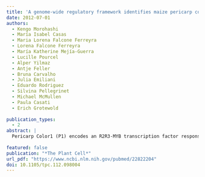 ```yaml
---
title: 'A genome-wide regulatory framework identifies maize pericarp color1 controlled genes'
date: 2012-07-01
authors:
  - Kengo Morohashi
  - María Isabel Casas
  - Maria Lorena Falcone Ferreyra
  - Lorena Falcone Ferreyra
  - María Katherine Mejía-Guerra
  - Lucille Pourcel
  - Alper Yilmaz
  - Antje Feller
  - Bruna Carvalho
  - Julia Emiliani
  - Eduardo Rodriguez
  - Silvina Pellegrinet
  - Michael McMullen
  - Paula Casati
  - Erich Grotewold
 
publication_types:
  - 2
abstract: |
  Pericarp Color1 (P1) encodes an R2R3-MYB transcription factor responsible for the accumulation of insecticidal flavones in maize (Zea mays) silks and red phlobaphene pigments in pericarps and other floral tissues, which makes P1 an important visual marker. Using genome-wide expression analyses (RNA sequencing) in pericarps and silks of plants with contrasting P1 alleles combined with chromatin immunoprecipitation coupled with high-throughput sequencing, we show here that the regulatory functions of P1 are much broader than the activation of genes corresponding to enzymes in a branch of flavonoid biosynthesis. P1 modulates the expression of several thousand genes, and ∼1500 of them were identified as putative direct targets of P1. Among them, we identified F2H1, corresponding to a P450 enzyme that converts naringenin into 2-hydroxynaringenin, a key branch point in the P1-controlled pathway and the first step in the formation of insecticidal C-glycosyl flavones. Unexpectedly, the binding of P1 to gene regulatory regions can result in both gene activation and repression. Our results indicate that P1 is the major regulator for a set of genes involved in flavonoid biosynthesis and a minor modulator of the expression of a much larger gene set that includes genes involved in primary metabolism and production of other specialized compounds.
  
featured: false
publication: "*The Plant Cell*"
url_pdf: "https://www.ncbi.nlm.nih.gov/pubmed/22822204"
doi: 10.1105/tpc.112.098004
---
```


